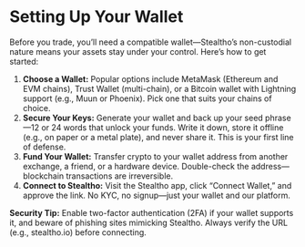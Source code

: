 # Setting Up Your Wallet

Before you trade, you’ll need a compatible wallet—Stealtho’s non-custodial nature means your assets stay under your control. Here’s how to get started:

1. **Choose a Wallet:** Popular options include MetaMask (Ethereum and EVM chains), Trust Wallet (multi-chain), or a Bitcoin wallet with Lightning support (e.g., Muun or Phoenix). Pick one that suits your chains of choice.
2. **Secure Your Keys:** Generate your wallet and back up your seed phrase—12 or 24 words that unlock your funds. Write it down, store it offline (e.g., on paper or a metal plate), and never share it. This is your first line of defense.
3. **Fund Your Wallet:** Transfer crypto to your wallet address from another exchange, a friend, or a hardware device. Double-check the address—blockchain transactions are irreversible.
4. **Connect to Stealtho:** Visit the Stealtho app, click “Connect Wallet,” and approve the link. No KYC, no signup—just your wallet and our platform.

**Security Tip:** Enable two-factor authentication (2FA) if your wallet supports it, and beware of phishing sites mimicking Stealtho. Always verify the URL (e.g., stealtho.io) before connecting.
